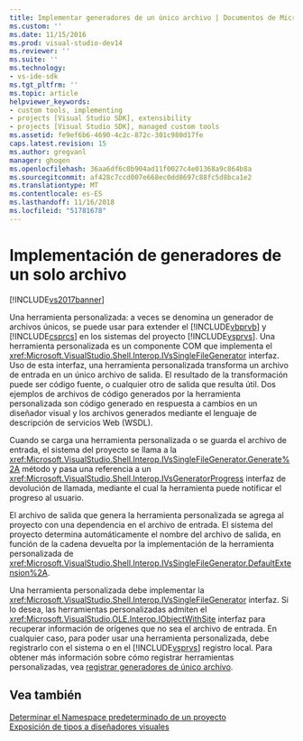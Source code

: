 ```yaml
---
title: Implementar generadores de un único archivo | Documentos de Microsoft
ms.custom: ''
ms.date: 11/15/2016
ms.prod: visual-studio-dev14
ms.reviewer: ''
ms.suite: ''
ms.technology:
- vs-ide-sdk
ms.tgt_pltfrm: ''
ms.topic: article
helpviewer_keywords:
- custom tools, implementing
- projects [Visual Studio SDK], extensibility
- projects [Visual Studio SDK], managed custom tools
ms.assetid: fe9ef6b6-4690-4c2c-872c-301c980d17fe
caps.latest.revision: 15
ms.author: gregvanl
manager: ghogen
ms.openlocfilehash: 36aa6df6c0b904ad11f0027c4e01368a9c864b8a
ms.sourcegitcommit: af428c7ccd007e668ec0dd8697c88fc5d8bca1e2
ms.translationtype: MT
ms.contentlocale: es-ES
ms.lasthandoff: 11/16/2018
ms.locfileid: "51781678"
---
```

# <a name="implementing-single-file-generators"></a>Implementación de generadores de un solo archivo
[!INCLUDE[vs2017banner](../../includes/vs2017banner.md)]

Una herramienta personalizada: a veces se denomina un generador de archivos únicos, se puede usar para extender el [!INCLUDE[vbprvb](../../includes/vbprvb-md.md)] y [!INCLUDE[csprcs](../../includes/csprcs-md.md)] en los sistemas del proyecto [!INCLUDE[vsprvs](../../includes/vsprvs-md.md)]. Una herramienta personalizada es un componente COM que implementa el <xref:Microsoft.VisualStudio.Shell.Interop.IVsSingleFileGenerator> interfaz. Uso de esta interfaz, una herramienta personalizada transforma un archivo de entrada en un único archivo de salida. El resultado de la transformación puede ser código fuente, o cualquier otro de salida que resulta útil. Dos ejemplos de archivos de código generados por la herramienta personalizada son código generado en respuesta a cambios en un diseñador visual y los archivos generados mediante el lenguaje de descripción de servicios Web (WSDL).  
  
 Cuando se carga una herramienta personalizada o se guarda el archivo de entrada, el sistema del proyecto se llama a la <xref:Microsoft.VisualStudio.Shell.Interop.IVsSingleFileGenerator.Generate%2A> método y pasa una referencia a un <xref:Microsoft.VisualStudio.Shell.Interop.IVsGeneratorProgress> interfaz de devolución de llamada, mediante el cual la herramienta puede notificar el progreso al usuario.  
  
 El archivo de salida que genera la herramienta personalizada se agrega al proyecto con una dependencia en el archivo de entrada. El sistema del proyecto determina automáticamente el nombre del archivo de salida, en función de la cadena devuelta por la implementación de la herramienta personalizada de <xref:Microsoft.VisualStudio.Shell.Interop.IVsSingleFileGenerator.DefaultExtension%2A>.  
  
 Una herramienta personalizada debe implementar la <xref:Microsoft.VisualStudio.Shell.Interop.IVsSingleFileGenerator> interfaz. Si lo desea, las herramientas personalizadas admiten el <xref:Microsoft.VisualStudio.OLE.Interop.IObjectWithSite> interfaz para recuperar información de orígenes que no sea el archivo de entrada. En cualquier caso, para poder usar una herramienta personalizada, debe registrarlo con el sistema o en el [!INCLUDE[vsprvs](../../includes/vsprvs-md.md)] registro local. Para obtener más información sobre cómo registrar herramientas personalizadas, vea [registrar generadores de único archivo](../../extensibility/internals/registering-single-file-generators.md).  
  
## <a name="see-also"></a>Vea también  
 [Determinar el Namespace predeterminado de un proyecto](../../misc/determining-the-default-namespace-of-a-project.md)   
 [Exposición de tipos a diseñadores visuales](../../extensibility/internals/exposing-types-to-visual-designers.md)

